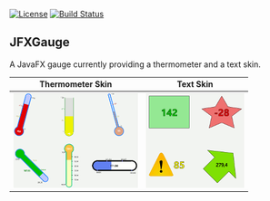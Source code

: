 [![License](https://img.shields.io/badge/License-Apache%202.0-blue.svg)](https://github.com/beryx/jfxgauge/blob/master/LICENSE)
[![Build Status](https://img.shields.io/travis/beryx/jfxgauge/master.svg?label=Build)](https://travis-ci.org/beryx/jfxgauge)
## JFXGauge ##

A JavaFX gauge currently providing a thermometer and a text skin.


Thermometer Skin |Text Skin
-----------------|----------
<a href="https://github.com/beryx/jfxgauge/raw/master/doc/img/thermoDemo.gif"><img src="https://github.com/beryx/jfxgauge/raw/master/doc/img/thermoDemo-thumbnail.gif"></a> | <a href="https://github.com/beryx/jfxgauge/raw/master/doc/img/textDemo.gif"><img src="https://github.com/beryx/jfxgauge/raw/master/doc/img/textDemo-thumbnail.gif"></a>



